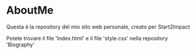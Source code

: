 # AboutMe
Questa è la repository del mio sito web personale, creato per Start2Impact

Potete trovare il file 'Index.html' e il file 'style.css' nella repository 'Biography' 
